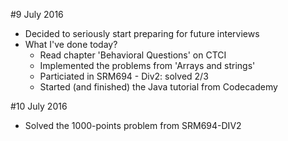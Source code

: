 #9 July 2016
- Decided to seriously start preparing for future interviews
- What I've done today?
    - Read chapter 'Behavioral Questions' on CTCI
    - Implemented the problems from 'Arrays and strings'
    - Particiated in SRM694 - Div2: solved 2/3
    - Started (and finished) the Java tutorial from Codecademy

#10 July 2016
- Solved the 1000-points problem from SRM694-DIV2
